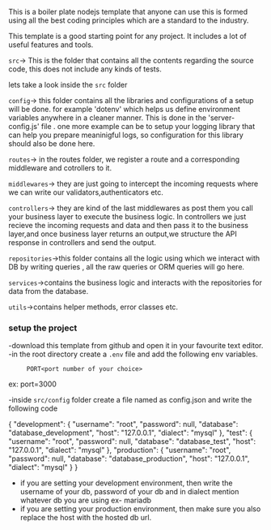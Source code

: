 This is a boiler plate nodejs template that anyone can use  this is formed using all the best coding principles which are a standard to the industry.

This template is a good starting point for any project. It includes a lot of useful features and tools.

`src`-> This is the folder that contains all the contents regarding the source code, this does not include any kinds of tests.

lets take a look inside the `src` folder

`config`-> this folder contains all the libraries and configurations of a setup will be done. for example 'dotenv' which helps us define environment variables anywhere in a cleaner manner. This is done in the 'server-config.js' file . one more example can be to setup your logging library that can help you prepare meaninigful logs, so configuration for this library should also be done here.

`routes`-> in the routes folder, we register a route and a corresponding middleware and cotrollers to it.

`middlewares`-> they are just going to intercept the  incoming requests where we can write our validators,authenticators etc.

`controllers`-> they are kind of the last middlewares as post them you call your business layer to execute the business logic. In controllers we just recieve the incoming requests and data and then pass it to the business layer,and once business layer returns an output,we structure the API response in controllers and send the output.

`repositories`->this folder contains all the logic using which we interact with DB by writing queries , all the raw queries or ORM queries will go here.

`services`->contains the business logic and interacts with the repositories for data from the database.

`utils`->contains helper methods, error classes etc.

### setup the project 

-download this template from github and open it in your favourite text editor.
-in the root directory create a `.env` file and add the following  env variables.

```
     PORT<port number of your choice>
```
ex: port=3000

-inside `src/config` folder create a file named as config.json and write the following code

{
  "development": {
    "username": "root",
    "password": null,
    "database": "database_development",
    "host": "127.0.0.1",
    "dialect": "mysql"
  },
  "test": {
    "username": "root",
    "password": null,
    "database": "database_test",
    "host": "127.0.0.1",
    "dialect": "mysql"
  },
  "production": {
    "username": "root",
    "password": null,
    "database": "database_production",
    "host": "127.0.0.1",
    "dialect": "mysql"
  }
}
- if you are setting your development environment, then write the username of your db, password of your db and in dialect mention whatever db you are using ex- mariadb
- if you are setting your production environment, then make sure you also replace the host with the hosted db url.










